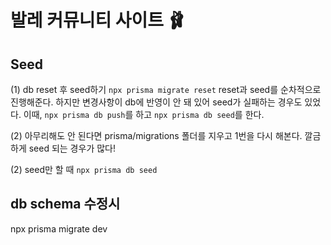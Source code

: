 # 발레 커뮤니티 사이트 🩰

## Seed

(1) db reset 후 seed하기
`npx prisma migrate reset`
reset과 seed를 순차적으로 진행해준다. 하지만 변경사항이 db에 반영이 안 돼 있어 seed가 실패하는 경우도 있었다.
이때, `npx prisma db push`를 하고
`npx prisma db seed`를 한다.

(2) 아무리해도 안 된다면 prisma/migrations 폴더를 지우고 1번을 다시 해본다.
깔금하게 seed 되는 경우가 많다!

(2) seed만 할 때
`npx prisma db seed`

## db schema 수정시

npx prisma migrate dev
